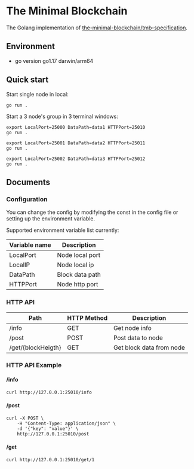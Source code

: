 # The Minimal Blockchain

The Golang implementation of [the-minimal-blockchain/tmb-specification](https://github.com/the-minimal-blockchain/tmb-specification).

## Environment

- go version go1.17 darwin/arm64

## Quick start

Start single node in local:

```
go run .
```

Start a 3 node's group in 3 terminal windows:

```
export LocalPort=25000 DataPath=data1 HTTPPort=25010
go run .

export LocalPort=25001 DataPath=data2 HTTPPort=25011
go run .

export LocalPort=25002 DataPath=data3 HTTPPort=25012
go run .
```

## Documents

### Configuration

You can change the config by modifying the const in the config file or setting up the environment variable.

Supported environment variable list currently:

| Variable name | Description |
| -- | -- |
| LocalPort | Node local port |
| LocalIP | Node local ip |
| DataPath | Block data path |
| HTTPPort | Node http port |

### HTTP API

| Path | HTTP Method | Description |
| -- | -- | -- |
| /info | GET | Get node info |
| /post | POST | Post data to node |
| /get/{blockHeigth} | GET | Get block data from node |

### HTTP API Example

#### /info

```
curl http://127.0.0.1:25010/info
```

#### /post

```
curl -X POST \
    -H "Content-Type: application/json" \
    -d '{"key": "value"}' \
    http://127.0.0.1:25010/post
```

#### /get

```
curl http://127.0.0.1:25010/get/1
```

